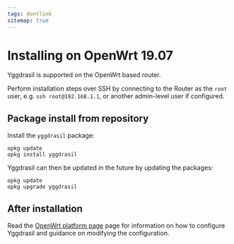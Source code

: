 ```yaml
---
tags: dontlink
sitemap: true
---
```


# Installing on OpenWrt 19.07

Yggdrasil is supported on the OpenWrt based router.


Perform installation steps over SSH by connecting to the Router as the
`root` user, e.g. `ssh root@192.168.1.1`, or another admin-level user if
configured.

## Package install from repository

Install the `yggdrasil` package:
```
opkg update
opkg install yggdrasil
```

Yggdrasil can then be updated in the future by updating the packages:
```
opkg update
opkg upgrade yggdrasil
```

## After installation

Read the [OpenWrt platform page](platform-openwrt.md) page for information
on how to configure Yggdrasil and guidance on modifying the configuration.
